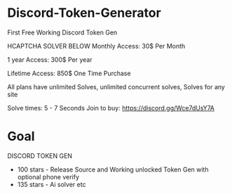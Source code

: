 # Discord-Token-Generator
First Free Working Discord Token Gen

HCAPTCHA SOLVER BELOW
Monthly Access:
30$ Per Month

1 year Access:
300$ Per year

Lifetime Access:
850$ One Time Purchase

All plans have unlimited Solves, unlimited concurrent solves, Solves for any site

Solve times:
5 - 7 Seconds 
Join to buy: https://discord.gg/Wce7dUsY7A


# Goal
DISCORD TOKEN GEN
* 100 stars - Release Source and Working unlocked Token Gen with optional phone verify
* 135 stars - Ai solver etc
